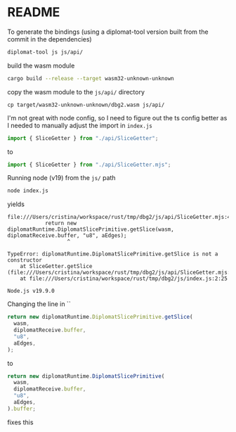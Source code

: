 # README

To generate the bindings (using a diplomat-tool version built from the commit in the dependencies)

```sh
diplomat-tool js js/api/
```

build the wasm module

```sh
cargo build --release --target wasm32-unknown-unknown
```

copy the wasm module to the `js/api/` directory

```
cp target/wasm32-unknown-unknown/dbg2.wasm js/api/
```

I'm not great with node config, so I need to figure out the ts config better as I needed to manually adjust the import in `index.js`

```js
import { SliceGetter } from "./api/SliceGetter";
```

to

```js
import { SliceGetter } from "./api/SliceGetter.mjs";
```

Running node (v19) from the `js/` path

```sh
node index.js
```

yields

```
file:///Users/cristina/workspace/rust/tmp/dbg2/js/api/SliceGetter.mjs:45
            return new diplomatRuntime.DiplomatSlicePrimitive.getSlice(wasm, diplomatReceive.buffer, "u8", aEdges);
                   ^

TypeError: diplomatRuntime.DiplomatSlicePrimitive.getSlice is not a constructor
    at SliceGetter.getSlice (file:///Users/cristina/workspace/rust/tmp/dbg2/js/api/SliceGetter.mjs:45:20)
    at file:///Users/cristina/workspace/rust/tmp/dbg2/js/index.js:2:25

Node.js v19.9.0
```

Changing the line in ``

```js
return new diplomatRuntime.DiplomatSlicePrimitive.getSlice(
  wasm,
  diplomatReceive.buffer,
  "u8",
  aEdges,
);
```

to

```js
return new diplomatRuntime.DiplomatSlicePrimitive(
  wasm,
  diplomatReceive.buffer,
  "u8",
  aEdges,
).buffer;
```

fixes this

